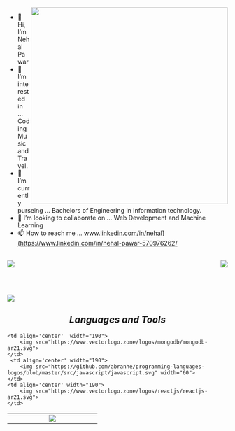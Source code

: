 <img align="right" src="https://github-readme-stats.vercel.app/api?username=nehal-2402&layout=compact&theme=dark"  width="450">
<div>
	
- 👋 Hi, I’m Nehal Pawar
- 👀 I’m interested in ... Coding Music and Travel.
- 🌱 I’m currently purseing ... Bachelors of Engineering in Information technology.
- 💞️ I’m looking to collaborate on ... Web Development and Machine Learning
- 📫 How to reach me ...  www.linkedin.com/in/nehal](https://www.linkedin.com/in/nehal-pawar-570976262/
</div>

<br>

<div>
<img src="https://github-readme-stats.vercel.app/api/top-langs/?username=nehal-2402&layout=compact&theme=dark" >
<img align="right" src="https://github-readme-streak-stats.herokuapp.com/?user=nehal-2402&layout=compact&theme=dark&hide_border=false"  >
</div>

<br><br>

<img  src="https://github-readme-activity-graph.vercel.app/graph?username=nehal-2402&layout=compact&theme=high-contrast&bg_color=0D0D0D&line=F27405&hide_border=false"  >

<h2 align='center'><i>Languages and Tools</i></h2>

<table width="100" align='center' >
<tr>
    <td align='center' width="190">
        <img src="https://www.vectorlogo.zone/logos/java/java-horizontal.svg" >
    </td>
      
    <td align='center'  width="190">
        <img src="https://www.vectorlogo.zone/logos/mongodb/mongodb-ar21.svg">
    </td>
     <td align='center' width="190">
        <img src="https://github.com/abranhe/programming-languages-logos/blob/master/src/javascript/javascript.svg" width="60">
    </td>
    <td align='center' width="190">
        <img src="https://www.vectorlogo.zone/logos/reactjs/reactjs-ar21.svg">
    </td>
   
</tr>
</table>
